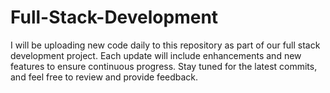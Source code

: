 # Full-Stack-Development
I will be uploading new code daily to this repository as part of our full stack development project. Each update will include enhancements and new features to ensure continuous progress. Stay tuned for the latest commits, and feel free to review and provide feedback.
